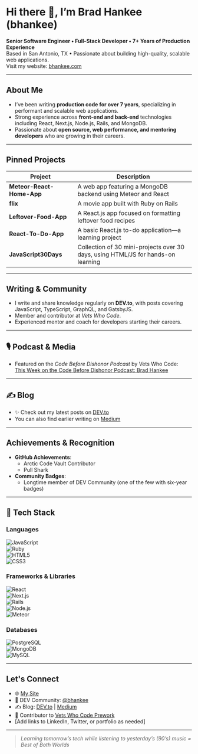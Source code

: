 # Hi there 👋, I’m Brad Hankee (bhankee)

**Senior Software Engineer • Full-Stack Developer • 7+ Years of Production Experience**  
Based in San Antonio, TX • Passionate about building high-quality, scalable web applications.  
Visit my website: [bhankee.com](https://www.bhankee.com)

---

##  About Me
- I’ve been writing **production code for over 7 years**, specializing in performant and scalable web applications.  
- Strong experience across **front-end and back-end** technologies including React, Next.js, Node.js, Rails, and MongoDB.  
- Passionate about **open source, web performance, and mentoring developers** who are growing in their careers.  

---

##  Pinned Projects
| Project | Description |
|--------|-------------|
| **Meteor-React-Home-App** | A web app featuring a MongoDB backend using Meteor and React |
| **flix** | A movie app built with Ruby on Rails |
| **Leftover-Food-App** | A React.js app focused on formatting leftover food recipes |
| **React-To-Do-App** | A basic React.js to-do application—a learning project |
| **JavaScript30Days** | Collection of 30 mini-projects over 30 days, using HTML/JS for hands-on learning |

---

##  Writing & Community
- I write and share knowledge regularly on **DEV.to**, with posts covering JavaScript, TypeScript, GraphQL, and GatsbyJS.  
- Member and contributor at *Vets Who Code*.  
- Experienced mentor and coach for developers starting their careers.  

---

## 🎙️ Podcast & Media
- Featured on the *Code Before Dishonor Podcast* by Vets Who Code:  
  [This Week on the Code Before Dishonor Podcast: Brad Hankee](https://medium.com/vets-who-code/this-week-on-the-code-before-dishonor-podcast-we-speak-to-brad-hankee-our-own-foodie-veteran-5ce47547b826)  

---

## ✍️ Blog
- ✨ Check out my latest posts on [DEV.to](https://dev.to/bhankee)  
- You can also find earlier writing on [Medium](https://medium.com/@brad.hankee)  

---

##  Achievements & Recognition
- **GitHub Achievements**:  
  - Arctic Code Vault Contributor  
  - Pull Shark  
- **Community Badges**:  
  - Longtime member of DEV Community (one of the few with six-year badges)

---

## 🚀 Tech Stack

### Languages
![JavaScript](https://img.shields.io/badge/JavaScript-F7DF1E?style=for-the-badge&logo=javascript&logoColor=black)  
![Ruby](https://img.shields.io/badge/Ruby-CC342D?style=for-the-badge&logo=ruby&logoColor=white)  
![HTML5](https://img.shields.io/badge/HTML5-E34F26?style=for-the-badge&logo=html5&logoColor=white)  
![CSS3](https://img.shields.io/badge/CSS3-1572B6?style=for-the-badge&logo=css3&logoColor=white)  

### Frameworks & Libraries
![React](https://img.shields.io/badge/React-20232A?style=for-the-badge&logo=react&logoColor=61DAFB)  
![Next.js](https://img.shields.io/badge/Next.js-000000?style=for-the-badge&logo=nextdotjs&logoColor=white)  
![Rails](https://img.shields.io/badge/Rails-D30001?style=for-the-badge&logo=rubyonrails&logoColor=white)  
![Node.js](https://img.shields.io/badge/Node.js-339933?style=for-the-badge&logo=node.js&logoColor=white)  
![Meteor](https://img.shields.io/badge/Meteor-DE4F4F?style=for-the-badge&logo=meteor&logoColor=white)  

### Databases
![PostgreSQL](https://img.shields.io/badge/PostgreSQL-316192?style=for-the-badge&logo=postgresql&logoColor=white)  
![MongoDB](https://img.shields.io/badge/MongoDB-4EA94B?style=for-the-badge&logo=mongodb&logoColor=white)  
![MySQL](https://img.shields.io/badge/MySQL-005C84?style=for-the-badge&logo=mysql&logoColor=white)  

---

##  Let's Connect
- 🌐 [My Site](https://www.bhankee.com)  
- 💬 DEV Community: [@bhankee](https://dev.to/bhankee)  
- ✍️ Blog: [DEV.to](https://dev.to/bhankee) | [Medium](https://medium.com/@brad.hankee)  
- 🤝 Contributor to [Vets Who Code Prework](https://github.com/Vets-Who-Code/Prework)  
- [Add links to LinkedIn, Twitter, or portfolio as needed]

---

> *Learning tomorrow’s tech while listening to yesterday’s (90’s) music = Best of Both Worlds*

